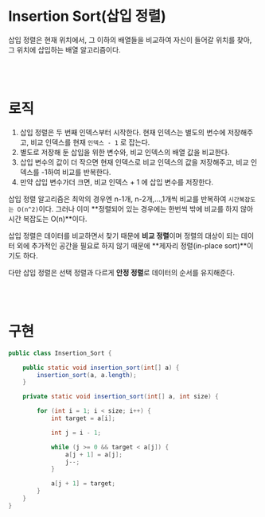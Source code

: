 # Insertion Sort(삽입 정렬)
삽입 정렬은 현재 위치에서, 그 이하의 배열들을 비교하여 자신이 들어갈 위치를 찾아, 그 위치에 삽입하는 배열 알고리즘이다.

<br><br>

# 로직
1. 삽입 정렬은 두 번째 인덱스부터 시작한다. 현재 인덱스는 별도의 변수에 저장해주고, 비교 인덱스를 현재 `인덱스 - 1` 로 잡는다.
2. 별도로 저장해 둔 삽입을 위한 변수와, 비교 인덱스의 배열 값을 비교한다.
3. 삽입 변수의 값이 더 작으면 현재 인덱스로 비교 인덱스의 값을 저장해주고, 비교 인덱스를 -1하여 비교를 반복한다.
4. 만약 삽입 변수가더 크면, 비교 인덱스 + 1 에 삽입 변수를 저장한다.

삽입 정렬 알고리즘은 최악의 경우엔 n-1개, n-2개,...,1개씩 비교를 반복하여 `시간복잡도는 O(n^2)`이다. 그러나 이미 **정렬되어 있는 경우에는 한번씩 밖에 비교를 하지 않아 시간 복잡도는 O(n)**이다.

삽입 정렬은 데이터를 비교하면서 찾기 때문에 **비교 정렬**이며 정렬의 대상이 되는 데이터 외에 추가적인 공간을 필요로 하지 않기 때문에 **제자리 정렬(in-place sort)**이기도 하다.

다만 삽입 정렬은 선택 정렬과 다르게 **안정 정렬**로 데이터의 순서를 유지해준다.

<br><br>

# 구현

```java
public class Insertion_Sort {

    public static void insertion_sort(int[] a) {
        insertion_sort(a, a.length);
    }

    private static void insertion_sort(int[] a, int size) {

        for (int i = 1; i < size; i++) {
            int target = a[i];

            int j = i - 1;

            while (j >= 0 && target < a[j]) {
                a[j + 1] = a[j];
                j--;
            }

            a[j + 1] = target;
        }
    }
}

```